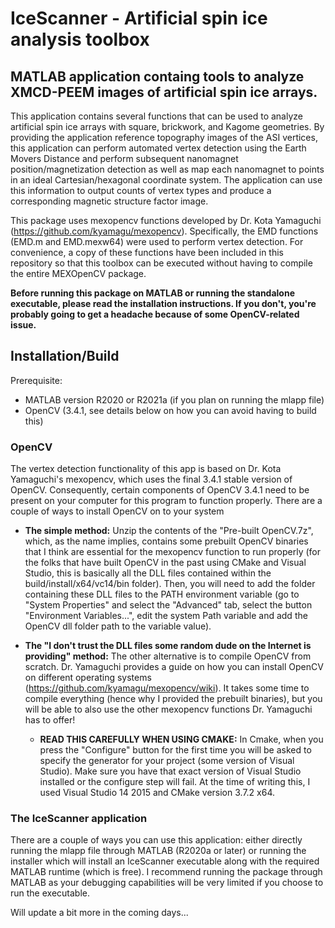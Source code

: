 # IceScanner - Artificial spin ice analysis toolbox

## MATLAB application containg tools to analyze XMCD-PEEM images of artificial spin ice arrays.

This application contains several functions that can be used to analyze artificial spin ice arrays with square, brickwork, and Kagome geometries. By providing the application reference topography images of the ASI vertices, this application can perform automated vertex detection using the Earth Movers Distance and perform subsequent nanomagnet position/magnetization detection as well as map each nanomagnet to points in an ideal Cartesian/hexagonal coordinate system. The application can use this information to output counts of vertex types and produce a corresponding magnetic structure factor image.

This package uses mexopencv functions developed by Dr. Kota Yamaguchi (https://github.com/kyamagu/mexopencv). Specifically, the EMD functions (EMD.m and EMD.mexw64) were used to perform vertex detection. For convenience, a copy of these functions have been included in this repository so that this toolbox can be executed without having to compile the entire MEXOpenCV package.

**Before running this package on MATLAB or running the standalone executable, please read the installation instructions. If you don't, you're probably going to get a headache because of some OpenCV-related issue.**

## Installation/Build
Prerequisite:
- MATLAB version R2020 or R2021a (if you plan on running the mlapp file)
- OpenCV (3.4.1, see details below on how you can avoid having to build this)

### OpenCV
The vertex detection functionality of this app is based on Dr. Kota Yamaguchi's mexopencv, which uses the final 3.4.1 stable version of OpenCV. Consequently, certain components of OpenCV 3.4.1 need to be present on your computer for this program to function properly. There are a couple of ways to install OpenCV on to your system

- **The simple method:** Unzip the contents of the "Pre-built OpenCV.7z", which, as the name implies, contains some prebuilt OpenCV binaries that I think are essential for the mexopencv function to run properly (for the folks that have built OpenCV in the past using CMake and Visual Studio, this is basically all the DLL files contained within the build/install/x64/vc14/bin folder). Then, you will need to add the folder containing these DLL files to the PATH environment variable (go to "System Properties" and select the "Advanced" tab, select the button "Environment Variables...", edit the system Path variable and add the OpenCV dll folder path to the variable value).

- **The "I don't trust the DLL files some random dude on the Internet is providing" method:** The other alternative is to compile OpenCV from scratch. Dr. Yamaguchi provides a guide on how you can install OpenCV on different operating systems (https://github.com/kyamagu/mexopencv/wiki). It takes some time to compile everything (hence why I provided the prebuilt binaries), but you will be able to also use the other mexopencv functions Dr. Yamaguchi has to offer! 

  - **READ THIS CAREFULLY WHEN USING CMAKE:** In Cmake, when you press the "Configure" button for the first time you will be asked to specify the generator for your project (some version of Visual Studio). Make sure you have that exact version of Visual Studio installed or the configure step will fail. At the time of writing this, I used Visual Studio 14 2015 and CMake version 3.7.2 x64.

### The IceScanner application
There are a couple of ways you can use this application: either directly running the mlapp file through MATLAB (R2020a or later) or running the installer which will install an IceScanner executable along with the required MATLAB runtime (which is free). I recommend running the package through MATLAB as your debugging capabilities will be very limited if you choose to run the executable.

Will update a bit more in the coming days...
